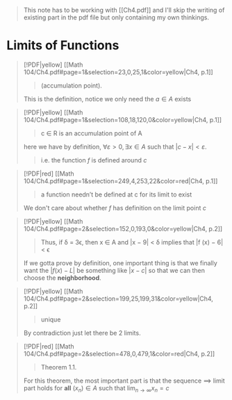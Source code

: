 > This note has to be working with [[Ch4.pdf]] and I'll skip the writing of existing part in the pdf file but only containing my own thinkings.

# Limits of Functions

> [!PDF|yellow] [[Math 104/Ch4.pdf#page=1&selection=23,0,25,1&color=yellow|Ch4, p.1]]
> > (accumulation point). 
> 
> This is the definition, notice we only need the $a \in A$ exists 


> [!PDF|yellow] [[Math 104/Ch4.pdf#page=1&selection=108,18,120,0&color=yellow|Ch4, p.1]]
> >  c ∈ R is an accumulation point of A
> 
> here we have by definition, $\forall \varepsilon>0,\exists x \in A$ such that $\left| c-x \right|<\varepsilon$.
> > i.e. the function $f$ is defined around $c$


> [!PDF|red] [[Math 104/Ch4.pdf#page=1&selection=249,4,253,22&color=red|Ch4, p.1]]
> > a function needn’t be defined at c for its limit to exist
> 
> We don't care about whether $f$ has definition on the limit point $c$

> [!PDF|yellow] [[Math 104/Ch4.pdf#page=2&selection=152,0,193,0&color=yellow|Ch4, p.2]]
> > Thus, if δ = 3ϵ, then x ∈ A and |x − 9| < δ implies that |f (x) − 6| < ϵ
> 
> If we gotta prove by definition, one important thing is that we finally want the $\left| f(x)-L \right|$ be something like $\left| x-c \right|$ so that we can then choose the **neighborhood**.

> [!PDF|yellow] [[Math 104/Ch4.pdf#page=2&selection=199,25,199,31&color=yellow|Ch4, p.2]]
> > unique
> 
> By contradiction just let there be $2$ limits.

> [!PDF|red] [[Math 104/Ch4.pdf#page=2&selection=478,0,479,1&color=red|Ch4, p.2]]
> > Theorem 1.1. 
> 
> For this theorem, the most important part is that the sequence $\implies$ limit part holds for **all** $(x_{n})\in A$ such that $\lim_{ n \to \infty }x_{n} = c$

